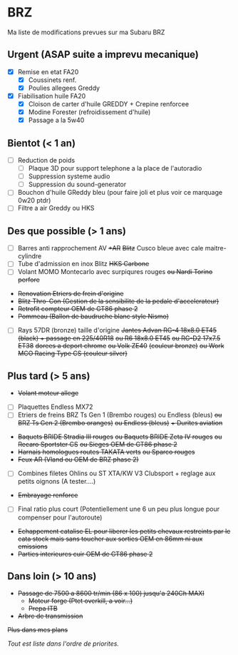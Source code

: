 # BRZ

Ma liste de modifications prevues sur ma Subaru BRZ

## Urgent (ASAP suite a imprevu mecanique)

- [x] Remise en etat FA20
  - [x] Coussinets renf.
  - [x] Poulies allegees Greddy

- [x] Fiabilisation huile FA20
  - [x] Cloison de carter d'huile GREDDY + Crepine renforcee
  - [x] Modine Forester (refroidissement d'huile)
  - [x] Passage a la 5w40

## Bientot (< 1 an)
- [ ] Reduction de poids
  - [ ] Plaque 3D pour support telephone a la place de l'autoradio
  - [ ] Suppression systeme audio
  - [ ] Suppression du sound-generator
- [ ] Bouchon d'huile GReddy bleu (pour faire joli et plus voir ce marquage 0w20 ptdr)
- [ ] Filtre a air Greddy ou HKS

## Des que possible (> 1 ans)
- [ ] Barres anti rapprochement AV ~~+AR~~ ~~Blitz~~ Cusco bleue avec cale maitre-cylindre
- [ ] Tube d'admission en inox Blitz ~~HKS Carbone~~
- [ ] Volant MOMO Montecarlo avec surpiqures rouges ~~ou Nardi Torino perfore~~
- ~~Renovation Etriers de frein d'origine~~
- ~~Blitz Thro-Con (Gestion de la sensibilite de la pedale d'accelerateur)~~
- ~~Retrofit compteur OEM de GT86 phase 2~~
- ~~Pommeau (Ballon de baudruche blanc style Nismo)~~
- [ ] Rays 57DR (bronze) taille d'origine ~~Jantes Advan RG-4 18x8.0 ET45 (black) + passage en 225/40R18~~ ~~ou R6 18x8.0 ET45~~ ~~ou RG-D2 17x7.5 ET38~~ ~~dorees a deport chrome~~ ~~ou Volk ZE40~~ ~~(couleur bronze)~~ ~~ou Work MCO Racing Type CS (couleur silver)~~

## Plus tard (> 5 ans)
- ~~Volant moteur allege~~
- [ ] Plaquettes Endless MX72
- [ ] Etriers de freins BRZ Ts Gen 1 (Brembo rouges) ou Endless (bleus) ~~ou BRZ Ts Gen 2 (Brembo oranges)~~ ~~ou Endless (bleus)~~  ~~+ Durites aviation~~
- ~~Baquets BRIDE Stradia III rouges~~ ~~ou Baquets BRIDE Zeta IV rouges~~ ~~ou Recaro Sportster CS~~ ~~ou Sieges OEM de GT86 phase 2~~
- ~~Harnais homologues routes TAKATA verts~~ ~~ou Sparco rouges~~
- ~~Feux AR (Vland ou OEM de BRZ phase 2)~~
- [ ] Combines filetes Ohlins ou ST XTA/KW V3 Clubsport + reglage aux petits oignons (A tester....)
- ~~Embrayage renforce~~
- [ ] Final ratio plus court (Potentiellement une 6 un peu plus longue pour compenser pour l'autoroute)
- ~~Echappement catalise EL pour liberer les petits chevaux restreints par le cata stock mais sans toucher aux sorties OEM en 86mm ni aux emissions~~
- ~~Parties interieures cuir OEM de GT86 phase 2~~

## Dans loin (> 10 ans)
- ~~Passage de 7500 a 8600 tr/min (86 x 100) jusqu'a 240Ch MAXI~~
  - ~~Moteur forge (Ptet overkill, a voir...)~~
  - ~~Prepa ITB~~
- ~~Arbre de transmission~~

~~Plus dans mes plans~~

*Tout est liste dans l'ordre de priorites.*
